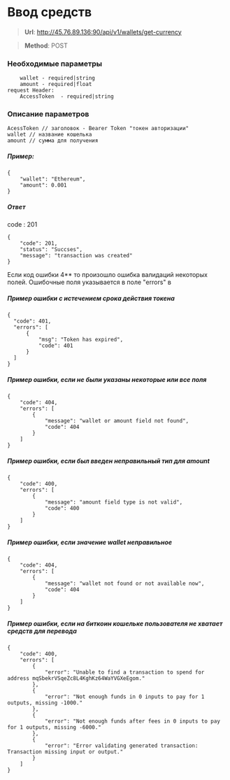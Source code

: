 # Ввод средств

####

> **Url**: http://45.76.89.136:90/api/v1/wallets/get-currency

> **Method**: POST



### Необходимые параметры


``` 
    wallet - required|string
    amount - required|float
request Header:
    AccessToken  - required|string
```
### Описание параметров

```
AcessToken // заголовок - Bearer Token "токен авторизации"
wallet // название кошелька
amount // сумма для получения
```
##### Пример:

```
{
	"wallet": "Ethereum",
    "amount": 0.001
}
```


##### Ответ

code : 201
```
{
    "code": 201,
    "status": "Succses",
    "message": "transaction was created"
}
```

Если код ошибки 4** то произошло ошибка валидаций некоторых полей. Ошибочные поля указывается в поле "errors" в 
#####  Пример ошибки с истечением срока действия токена
```
{
  "code": 401,
  "errors": [
      {
          "msg": "Token has expired",
          "code": 401
      }
  ]
}
```

##### Пример ошибки, если не были указаны некоторые или все поля
```
{
    "code": 404,
    "errors": [
        {
            "message": "wallet or amount field not found",
            "code": 404
        }
    ]
}
```


##### Пример ошибки, если был введен неправильный тип для amount
```
{
    "code": 400,
    "errors": [
        {
            "message": "amount field type is not valid",
            "code": 400
        }
    ]
}
```

##### Пример ошибки, если значение wallet неправильное
```
{
    "code": 404,
    "errors": [
        {
            "message": "wallet not found or not available now",
            "code": 404
        }
    ]
}
```

#####  Пример ошибки, если на биткоин кошельке пользователя не хватает средств для перевода
```
{
    "code": 400,
    "errors": [
        {
            "error": "Unable to find a transaction to spend for address mqSbekrVSqeZc8L4KghKz64WaYVGXeEgom."
        },
        {
            "error": "Not enough funds in 0 inputs to pay for 1 outputs, missing -1000."
        },
        {
            "error": "Not enough funds after fees in 0 inputs to pay for 1 outputs, missing -6000."
        },
        {
            "error": "Error validating generated transaction: Transaction missing input or output."
        }
    ]
}
```